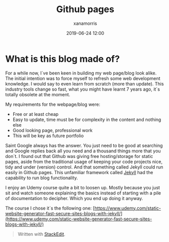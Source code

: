 ﻿---
title: Github pages 
layout: post
date: 2019-06-24 12:00
image: /assets/images/githublogo.jpeg
headerImage: true
tag:
- Github pages 
- Jekyll
category: blog
author: xanamorris
description: Static website for developers with blog functionality with Github & Jekyll
---


# What is this blog made of?

For a while now, I´ve been keen in building my web page/blog look alike. 
The initial intention was to force myself to refresh some web development knowledge. I would say to even learn from scratch (more than update). This industry tools change so fast, what you might have learnt 7 years ago, it´s totally obsolete at the moment. 

My requirements for the webpage/blog were: 

 - Free or at least cheap
 - Easy to update, time must be for complexity in the content and nothing else
 - Good looking page, professional work
 - This will be key as future portfolio

Saint Google always has the answer. You just need to be good at searching and Google replies back all you need and a thousand things more that you don´t. 
I found out that Github was giving free hosting/storage for static pages, aside from the traditional usage of keeping your code projects nice, tidy and under (version) control. And that something called Jekyll could run easily in Github pages. This unfamiliar framework called [Jekyll](https://jekyllrb.com/) had the capability to run blog functionality.

I enjoy an Udemy course quite a bit to loosen up. Mostly because you just sit and watch someone explaining the basics instead of starting with a pile of documentation to decipher. Which you end up doing it anyway. 

The course I chose it´s the following one: [https://www.udemy.com/static-website-generator-fast-secure-sites-blogs-with-jekyll/](https://www.udemy.com/static-website-generator-fast-secure-sites-blogs-with-jekyll/)

> Written with [StackEdit](https://stackedit.io/).
